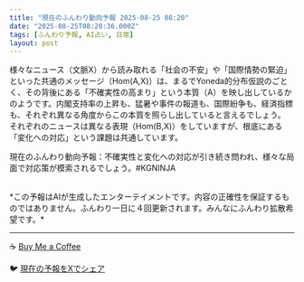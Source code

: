 ```yaml
---
title: "現在のふんわり動向予報 2025-08-25 08:20"
date: "2025-08-25T08:20:36.000Z"
tags: [ふんわり予報, AI占い, 日常]
layout: post
---
```


様々なニュース（文脈X）から読み取れる「社会の不安」や「国際情勢の緊迫」といった共通のメッセージ（Hom(A,X)）は、まるでYoneda的分布仮説のごとく、その背後にある「不確実性の高まり」という本質（A）を映し出しているかのようです。内閣支持率の上昇も、猛暑や事件の報道も、国際紛争も、経済指標も、それぞれ異なる角度からこの本質を照らし出していると言えるでしょう。  それぞれのニュースは異なる表現（Hom(B,X)）をしていますが、根底にある「変化への対応」という課題は共通しています。

現在のふんわり動向予報：不確実性と変化への対応が引き続き問われ、様々な局面で対応策が模索されるでしょう。#KGNINJA

<br>
*この予報はAIが生成したエンターテイメントです。内容の正確性を保証するものではありません。ふんわり一日に４回更新されます。みんなにふんわり拡散希望です。*

---
☕️ [Buy Me a Coffee](https://www.buymeacoffee.com/kgninja)

🐦 [現在の予報をXでシェア](https://twitter.com/intent/tweet?text=%E7%8F%BE%E5%9C%A8%E3%81%AE%E3%81%B5%E3%82%93%E3%82%8F%E3%82%8A%E4%BA%88%E5%A0%B1%3A%20%E3%80%8C%E6%A7%98%E3%80%85%E3%81%AA%E3%83%8B%E3%83%A5%E3%83%BC%E3%82%B9%EF%BC%88%E6%96%87%E8%84%88X%EF%BC%89%E3%81%8B%E3%82%89%E8%AA%AD%E3%81%BF%E5%8F%96%E3%82%8C%E3%82%8B%E3%80%8C%E7%A4%BE%E4%BC%9A%E3%81%AE%E4%B8%8D%E5%AE%89%E3%80%8D%E3%82%84%E3%80%8C%E5%9B%BD%E9%9A%9B%E6%83%85%E5%8B%A2%E3%81%AE%E7%B7%8A%E8%BF%AB%E3%80%8D%E3%81%A8%E3%81%84%E3%81%A3%E3%81%9F%E5%85%B1%E9%80%9A%E3%81%AE%E3%83%A1%E3%83%83%E3%82%BB%E3%83%BC%E3%82%B8%EF%BC%88Hom(A%2CX)%EF%BC%89%E3%81%AF%E3%80%81%E3%81%BE%E3%82%8B%E3%81%A7Yoneda%E7%9A%84%E5%88%86%E5%B8%83%E4%BB%AE%E8%AA%AC%E3%81%AE%E3%81%94%E3%81%A8%E3%81%8F%E3%80%81%E3%81%9D%E3%81%AE%E8%83%8C%E5%BE%8C%E3%81%AB%E3%81%82%E3%82%8B%E3%80%8C%E4%B8%8D%E7%A2%BA%E5%AE%9F%E6%80%A7%E3%81%AE%E9%AB%98%E3%81%BE%E3%82%8A%E3%80%8D%E3%81%A8...%E3%80%8D%23KGNINJA%20%E7%B6%9A%E3%81%8D%E3%81%AF%E3%83%96%E3%83%AD%E3%82%B0%E3%81%A7%EF%BC%81%F0%9F%91%87&url=https%3A%2F%2Fkg-ninja.github.io%2FFunwariyoso%2F)
